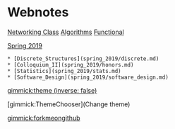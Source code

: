 # Webnotes

[Networking Class](networking.md)
[Algorithms](algorithms.md)
[Functional](functional.md)

[Spring 2019]()

    * [Discrete_Structures](spring_2019/discrete.md)
    * [Colloquium_II](spring_2019/honors.md)
    * [Statistics](spring_2019/stats.md)
    * [Software_Design](spring_2019/software_design.md)

<!-- [Fall2018]()

    * [Data Structures](Fall2018/data_structures.md)
    * [FYS](Fall2018/fys.md)
    * [Colloquium I](Fall2018/honors.md)
    * [Linear Algebra](Fall2018/linear_algebra.md)
    * [Computer Organizations](Fall2018/organizations.md) -->

<!-- set a default theme -->
[gimmick:theme (inverse: false)](bootstrap)

<!-- show a theme chooser in the menu bar -->
[gimmick:ThemeChooser](Change theme)

<!-- show a fork me on github ribbon -->
[gimmick:forkmeongithub](http://github.com/Dynalon/mdwiki-seed/)

